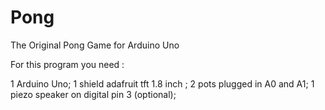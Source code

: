 # Pong
The Original Pong Game for Arduino Uno

For this program you need :

1 Arduino Uno;
1 shield adafruit tft 1.8 inch ;
2 pots plugged in A0 and A1;
1 piezo speaker on digital pin 3 (optional);

